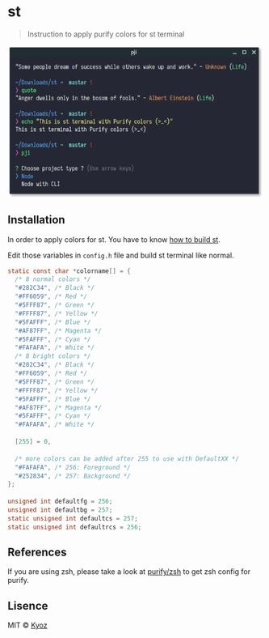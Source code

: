 # st
> Instruction to apply purify colors for st terminal

<p align="center">
  <img src="../demo/st.png" width="700px">
</p>

## Installation

In order to apply colors for st. You have to know [how to build st](https://git.suckless.org/st/file/README.html).

Edit those variables in `config.h` file and build st terminal like normal.

```c
static const char *colorname[] = {
  /* 8 normal colors */
  "#282C34", /* Black */
  "#FF6059", /* Red */
  "#5FFF87", /* Green */
  "#FFFF87", /* Yellow */
  "#5FAFFF", /* Blue */
  "#AF87FF", /* Magenta */
  "#5FAFFF", /* Cyan */
  "#FAFAFA", /* White */
  /* 8 bright colors */
  "#282C34", /* Black */
  "#FF6059", /* Red */
  "#5FFF87", /* Green */
  "#FFFF87", /* Yellow */
  "#5FAFFF", /* Blue */
  "#AF87FF", /* Magenta */
  "#5FAFFF", /* Cyan */
  "#FAFAFA", /* White */

  [255] = 0,

  /* more colors can be added after 255 to use with DefaultXX */
  "#FAFAFA", /* 256: Foreground */
  "#252834", /* 257: Background */
};

unsigned int defaultfg = 256;
unsigned int defaultbg = 257;
static unsigned int defaultcs = 257;
static unsigned int defaultrcs = 256;
```

## References

If you are using zsh, please take a look at [purify/zsh](https://github.com/kyoz/purify/tree/master/zsh) to get zsh config for purify.

## Lisence
MIT © [Kyoz](mailto:banminkyoz@gmail.com)
